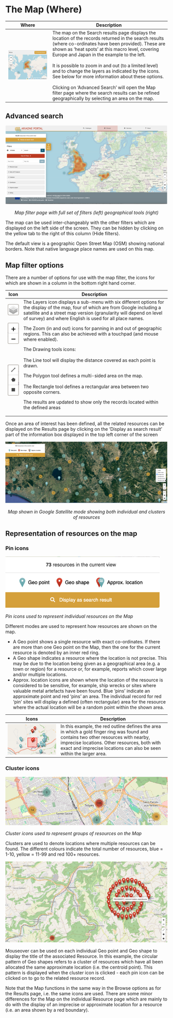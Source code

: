 # The Map (Where)

| Where | Description |
| ----------- | ----------- |
| ![alt text](../assets/04-Map.png) | The map on the Search results page displays the location of the records returned in the search results (where co-ordinates have been provided). These are shown as ‘heat spots’ at this macro level, covering Europe and Japan in the example to the left. <Br><Br>It is possible to zoom in and out (to a limited level) and to change the layers as indicated by the icons. See below for more information about these options.<Br><Br>Clicking on ‘Advanced Search’ will open the Map filter page where the search results can be refined geographically by selecting an area on the map. |

## Advanced search

![alt text](../assets/05-Full-map-with-filters.png)
<p align=center><i>Map filter page with full set of filters (left) geographical tools (right)</i></p>

The map can be used inter-changeably with the other filters which are displayed on the left side of the screen. They can be hidden by clicking on the yellow tab to the right of this column (Hide filters). 

The default view is a geographic Open Street Map (OSM) showing national borders. Note that native language place names are used on this map. 

## Map filter options

There are a number of options for use with the map filter, the icons for which are shown in a column in the bottom right hand corner. 

| Icon | Description |
| ----------- | ----------- |
| ![alt text](../assets/06-Layers-icon.png) | The Layers icon displays a sub-menu with six different options for the display of the map, four of which are from Google including a satellite and a street map version (granularity will depend on level of survey) and where English is used for all place names. |
| ![alt text](../assets/07-Zoom-icon.png) | The Zoom (in and out) icons for panning in and out of geographic regions. This can also be achieved with a touchpad (and mouse where enabled).|
| ![alt text](../assets/08-Drawing-tool-icons.png) | The Drawing tools icons:<Br><Br>The Line tool will display the distance covered as each point is drawn. <p>The Polygon tool defines a multi-sided area on the map. <Br><Br>The Rectangle tool defines a rectangular area between two opposite corners. <p>The results are updated to show only the records located within the defined areas |

Once an area of interest has been defined, all the related resources can be displayed on the Results page by clicking on the ‘Display as search result’ part of the information box displayed in the top left corner of the screen

![alt text](../assets/09-Map-in-Google-satellite-mode-showing-resources.png)
<p align=center><i>Map shown in Google Satellite mode showing both individual and clusters of resources</i></p>

## Representation of resources on the map
### Pin icons

![alt text](../assets/10-Map-pins.png)
<p><i>Pin icons used to represent individual resources on the Map</i></p>
  
Different modes are used to represent how resources are shown on the map. 
- A Geo point shows a single resource with exact co-ordinates. If there are more than one Geo point on the Map, then the one for the current resource is denoted by an inner red ring. 
- A Geo shape indicates a resource where the location is not precise. This may be due to the location being given as a geographical area (e.g. a town or region) for a resource or, for example, reports which cover large and/or multiple locations.
- Approx. location icons are shown where the location of the resource is considered to be sensitive, for example, ship wrecks or sites where valuable metal artefacts have been found. Blue ‘pins’ indicate an approximate point and red ‘pins’ an area. The individual record for red ‘pin’ sites will display a defined (often rectangular) area for the resource where the actual location will be a random point within the shown area.

| Icons | Description |
| ----------- | ----------- |
| ![alt text](../assets/11-Red-pins-on-map.png) | In this example, the red outline defines the area in which a gold finger ring was found and contains two other resources with nearby, imprecise locations. Other resources, both with exact and imprecise locations can also be seen within the larger area. |

### Cluster icons

![alt text](../assets/10a-Map-clusters.png)
<p><i>Cluster icons used to represent groups of resources on the Map</i></p>

Clusters are used to denote locations where multiple resources can be found. The different colours indicate the total number of resources, blue = 1-10, yellow = 11-99 and red 100+ resources.

![alt text](../assets/12-Multiple-pins.png) 

Mouseover can be used on each individual Geo point and Geo shape to display the title of the associated Resource. In this example, the circular pattern of Geo shapes refers to a cluster of resources which have all been allocated the same approximate location (i.e. the centroid point). This pattern is displayed when the cluster icon is clicked - each pin icon can be clicked on to go to the related resource record. 

Note that the Map functions in the same way in the Browse options as for the Results page, i.e. the same icons are used. There are some minor differences for the Map on the individual Resource page which are mainly to do with the display of an imprecise or approximate location for a resource (i.e. an area shown by a red boundary). 
